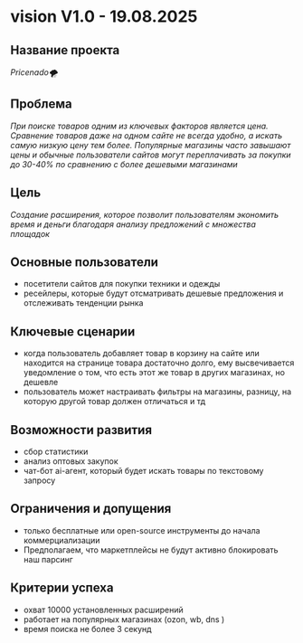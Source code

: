 # vision V1.0 - 19.08.2025

## Название проекта
*Pricenado🌪️*

## Проблема 

*При поиске товаров одним из ключевых факторов является цена. Сравнение товаров даже на одном сайте не всегда удобно, а искать самую низкую цену тем более.*
*Популярные магазины часто завышают цены и обычные пользователи сайтов могут переплачивать за покупки до 30-40% по сравнению с более дешевыми магазинами*

## Цель
*Создание расширения, которое позволит пользователям экономить время и деньги благодаря анализу предложений с множества площадок*

## Основные пользователи

- посетители сайтов для покупки техники и одежды
- ресейлеры, которые будут отсматривать дешевые предложения и отслеживать тенденции рынка

## Ключевые сценарии

- когда пользователь добавляет товар в корзину на сайте или находится на странице товара достаточно долго, ему высвечивается уведомление о том, что есть этот же товар в других магазинах, но дешевле
- пользователь может настраивать фильтры на магазины, разницу, на которую другой товар должен отличаться и тд

##  Возможности развития

- сбор статистики
- анализ оптовых закупок
- чат-бот ai-агент, который будет искать товары по текстовому запросу

## Ограничения и допущения

- только бесплатные или open-source инструменты до начала коммерциализации
- Предполагаем, что маркетплейсы не будут активно блокировать наш парсинг

## Критерии успеха
- охват 10000 установленных расширений
- работает на популярных магазинах (ozon, wb, dns )
- время поиска не более 3 секунд
